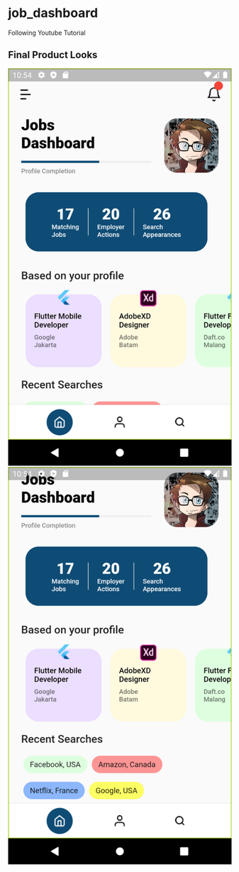 # job_dashboard

Following Youtube Tutorial

## Final Product Looks
<img src="./assets/1.png" alt="design">
<img src="./assets/2.png" alt="design">


